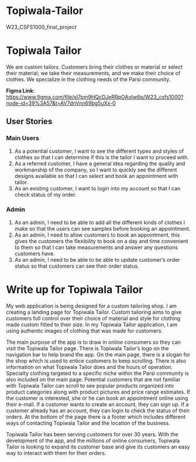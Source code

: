 # Topiwala-Tailor
W23_CSFS1000_final_project
#  Topiwala Tailor

We are custom tailors. Customers bring their clothes or material or select their material; we take their measurements, and we make their choice of clothes. We specialize in the clothing needs of the Parsi community. 

**Figma Link:** https://www.figma.com/file/sl7pm9HQcDJeRRpOAoIw6p/W23_csfs1000?node-id=39%3A57&t=AV7dnVnn69bg5uXx-0

## User Stories

### Main Users

1.	As a potential customer, I want to see the different types and styles of clothes so that I can determine if this is the tailor I want to proceed with.
2.	As a referred customer, I have a general idea regarding the quality and workmanship of the company, so I want to quickly see the different designs available so that I can select and book an appointment with tailor.
3.	As an existing customer, I want to login into my account so that I can check status of my order.

### Admin

1.	As an admin, I need to be able to add all the different kinds of clothes I make so that the users can see samples before booking an appointment.
2.	As an admin, I need to allow customers to book an appointment, this gives the customers the flexibility to book on a day and time convenient to them so that I can take measurements and answer any questions customers have.
3.	As an admin, I need to be able to be able to update customer’s order status so that customers can see their order status. 


# Write up for Topiwala Tailor

My web application is being designed for a custom tailoring shop. I am creating a landing page for Topiwala Tailor. Custom tailoring aims to give customers full control over their choice of material and style for clothing made custom fitted to their size. In my Topiwala Tailor application, I am using authentic images of clothing that was made for customers.

The main purpose of the app is to draw in online consumers so they can visit the Topiwala Tailor page. There is Topiwala Tailor’s logo on the navigation bar to help brand the app. On the main page, there is a slogan for the shop which is used to entice customers to keep scrolling. There is also information on what Topiwala Tailor does and the hours of operation. Specialty clothing targeted to a specific niche within the Parsi community is also included on the main page. Potential customers that are not familiar with Topiwala Tailor can scroll to see popular products organized into product categories along with product pictures and price range estimates. If the customer is interested, she or he can book an appointment online using their e-mail. If a customer wants to create an account, they can sign up. If a customer already has an account, they can login to check the status of their orders. At the bottom of the page there is a footer which includes different ways of contacting Topiwala Tailor and the location of the business.

Topiwala Tailor has been serving customers for over 30 years. With the development of the app, and the millions of online consumers, Topiwala Tailor is looking to expand its customer base and give its customers an easy way to interact with them for their orders.
